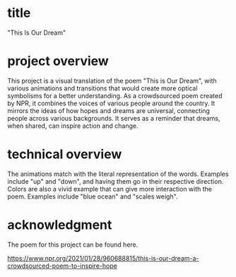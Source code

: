 # title
"This Is Our Dream"

# project overview
This project is a visual translation of the poem "This is Our Dream", with various animations and transitions that would create more optical symbolisms for a better understanding. As a crowdsourced poem created by NPR, it combines the voices of various people around the country. It mirrors the ideas of how hopes and dreams are universal, connecting people across various backgrounds. It serves as a reminder that dreams, when shared, can inspire action and change.

# technical overview
The animations match with the literal representation of the words. Examples include "up" and "down", and having them go in their respective direction. Colors are also a vivid example that can give more interaction with the poem. Examples include "blue ocean" and "scales weigh".

# acknowledgment
The poem for this project can be found here.

https://www.npr.org/2021/01/28/960688815/this-is-our-dream-a-crowdsourced-poem-to-inspire-hope
